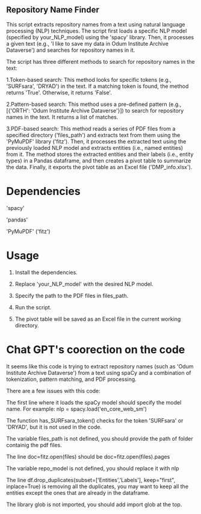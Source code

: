 ## Repository Name Finder
This script extracts repository names from a text using natural language processing (NLP) techniques. The script first loads a specific NLP model (specified by your_NLP_model) using the 'spacy' library. Then, it processes a given text (e.g., 'I like to save my data in Odum Institute Archive Dataverse') and searches for repository names in it.

The script has three different methods to search for repository names in the text:

1.Token-based search: This method looks for specific tokens (e.g., 'SURFsara', 'DRYAD') in the text. If a matching token is found, the method returns 'True'. Otherwise, it returns 'False'.

2.Pattern-based search: This method uses a pre-defined pattern (e.g., [{'ORTH': 'Odum Institute Archive Dataverse'}]) to search for repository names in the text. It returns a list of matches.

3.PDF-based search: This method reads a series of PDF files from a specified directory ('files_path') and extracts text from them using the 'PyMuPDF' library ('fitz'). Then, it processes the extracted text using the previously loaded NLP model and extracts entities (i.e., named entities) from it. The method stores the extracted entities and their labels (i.e., entity types) in a Pandas dataframe, and then creates a pivot table to summarize the data. Finally, it exports the pivot table as an Excel file ('DMP_info.xlsx').

# Dependencies

'spacy'

'pandas'

'PyMuPDF' ('fitz')

# Usage

1. Install the dependencies.

2. Replace 'your_NLP_model' with the desired NLP model.

3. Specify the path to the PDF files in files_path.

4. Run the script.

5. The pivot table will be saved as an Excel file in the current working directory.

# Chat GPT's coorection on the code
It seems like this code is trying to extract repository names (such as 'Odum Institute Archive Dataverse') from a text using spaCy and a combination of tokenization, pattern matching, and PDF processing.

There are a few issues with this code:

The first line where it loads the spaCy model should specify the model name. For example: nlp = spacy.load('en_core_web_sm')

The function has_SURFsara_token() checks for the token 'SURFsara' or 'DRYAD', but it is not used in the code.

The variable files_path is not defined, you should provide the path of folder containig the pdf files.

The line doc=fitz.open(files) should be doc=fitz.open(files).pages

The variable repo_model is not defined, you should replace it with nlp

The line df.drop_duplicates(subset=['Entities','Labels'], keep="first", inplace=True) is removing all the duplicates, you may want to keep all the entities except the ones that are already in the dataframe.

The library glob is not imported, you should add import glob at the top.

